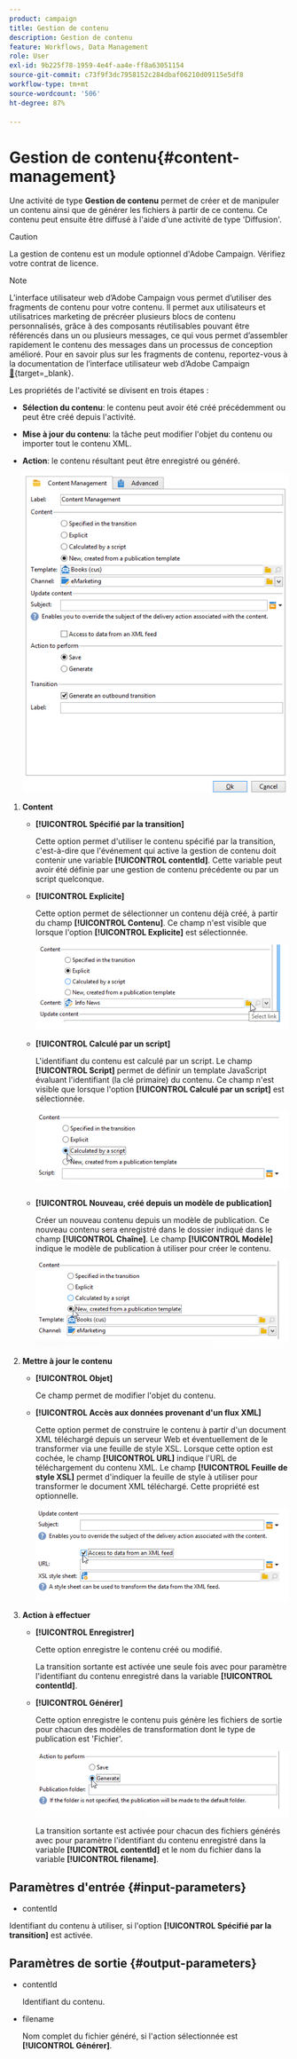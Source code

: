 ```yaml
---
product: campaign
title: Gestion de contenu
description: Gestion de contenu
feature: Workflows, Data Management
role: User
exl-id: 9b225f78-1959-4e4f-aa4e-ff8a63051154
source-git-commit: c73f9f3dc7958152c284dbaf06210d09115e5df8
workflow-type: tm+mt
source-wordcount: '506'
ht-degree: 87%

---
```


# Gestion de contenu{#content-management}

Une activité de type **Gestion de contenu** permet de créer et de manipuler un contenu ainsi que de générer les fichiers à partir de ce contenu. Ce contenu peut ensuite être diffusé à l&#39;aide d&#39;une activité de type &#39;Diffusion&#39;.

>[!CAUTION]
>
>La gestion de contenu est un module optionnel d&#39;Adobe Campaign. Vérifiez votre contrat de licence.

>[!NOTE]
>
>L’interface utilisateur web d’Adobe Campaign vous permet d’utiliser des fragments de contenu pour votre contenu. Il permet aux utilisateurs et utilisatrices marketing de précréer plusieurs blocs de contenu personnalisés, grâce à des composants réutilisables pouvant être référencés dans un ou plusieurs messages, ce qui vous permet d’assembler rapidement le contenu des messages dans un processus de conception amélioré. Pour en savoir plus sur les fragments de contenu, reportez-vous à la documentation de l’interface utilisateur web d’Adobe Campaign [&#128279;](https://experienceleague.adobe.com/en/docs/campaign-web/v8/content/manage-reusable-content/fragments/fragments){target=_blank}.

Les propriétés de l&#39;activité se divisent en trois étapes :

* **Sélection du contenu**: le contenu peut avoir été créé précédemment ou peut être créé depuis l&#39;activité.
* **Mise à jour du contenu**: la tâche peut modifier l&#39;objet du contenu ou importer tout le contenu XML.
* **Action**: le contenu résultant peut être enregistré ou généré.

  ![](assets/content_mgmt_edit.png)

1. **Content**

   * **[!UICONTROL Spécifié par la transition]**

     Cette option permet d&#39;utiliser le contenu spécifié par la transition, c&#39;est-à-dire que l&#39;événement qui active la gestion de contenu doit contenir une variable **[!UICONTROL contentId]**. Cette variable peut avoir été définie par une gestion de contenu précédente ou par un script quelconque.

   * **[!UICONTROL Explicite]**

     Cette option permet de sélectionner un contenu déjà créé, à partir du champ **[!UICONTROL Contenu]**. Ce champ n&#39;est visible que lorsque l&#39;option **[!UICONTROL Explicite]** est sélectionnée.

     ![](assets/content_mgmt_explicit.png)

   * **[!UICONTROL Calculé par un script]**

     L&#39;identifiant du contenu est calculé par un script. Le champ **[!UICONTROL Script]** permet de définir un template JavaScript évaluant l&#39;identifiant (la clé primaire) du contenu. Ce champ n&#39;est visible que lorsque l&#39;option **[!UICONTROL Calculé par un script]** est sélectionnée.

     ![](assets/content_mgmt_script.png)

   * **[!UICONTROL Nouveau, créé depuis un modèle de publication]**

     Créer un nouveau contenu depuis un modèle de publication. Ce nouveau contenu sera enregistré dans le dossier indiqué dans le champ **[!UICONTROL Chaîne]**. Le champ **[!UICONTROL Modèle]** indique le modèle de publication à utiliser pour créer le contenu.

     ![](assets/content_mgmt_new.png)

1. **Mettre à jour le contenu**

   * **[!UICONTROL Objet]**

     Ce champ permet de modifier l&#39;objet du contenu.

   * **[!UICONTROL Accès aux données provenant d&#39;un flux XML]**

     Cette option permet de construire le contenu à partir d&#39;un document XML téléchargé depuis un serveur Web et éventuellement de le transformer via une feuille de style XSL. Lorsque cette option est cochée, le champ **[!UICONTROL URL]** indique l&#39;URL de téléchargement du contenu XML. Le champ **[!UICONTROL Feuille de style XSL]** permet d&#39;indiquer la feuille de style à utiliser pour transformer le document XML téléchargé. Cette propriété est optionnelle.

     ![](assets/content_mgmt_xmlcontent.png)

1. **Action à effectuer**

   * **[!UICONTROL Enregistrer]**

     Cette option enregistre le contenu créé ou modifié.

     La transition sortante est activée une seule fois avec pour paramètre l&#39;identifiant du contenu enregistré dans la variable **[!UICONTROL contentId]**.

   * **[!UICONTROL Générer]**

     Cette option enregistre le contenu puis génère les fichiers de sortie pour chacun des modèles de transformation dont le type de publication est &#39;Fichier&#39;.

     ![](assets/content_mgmt_generate.png)

     La transition sortante est activée pour chacun des fichiers générés avec pour paramètre l&#39;identifiant du contenu enregistré dans la variable **[!UICONTROL contentId]** et le nom du fichier dans la variable **[!UICONTROL filename]**.

## Paramètres d&#39;entrée {#input-parameters}

* contentId

Identifiant du contenu à utiliser, si l&#39;option **[!UICONTROL Spécifié par la transition]** est activée.

## Paramètres de sortie {#output-parameters}

* contentId

  Identifiant du contenu.

* filename

  Nom complet du fichier généré, si l&#39;action sélectionnée est **[!UICONTROL Générer]**.
